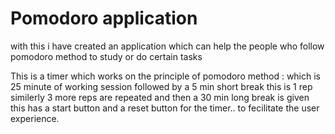 # Pomodoro application
 with this i have created an application which can help the people who follow pomodoro method to study or do certain tasks
 
 This is a timer which works on the principle of pomodoro method : which is 25 minute of working session followed by a 5 min short break this is 1 rep similerly 3 more reps are repeated and then a 30 min long break is given 
 this has a start button and a reset button for the timer.. to fecilitate the user experience.
